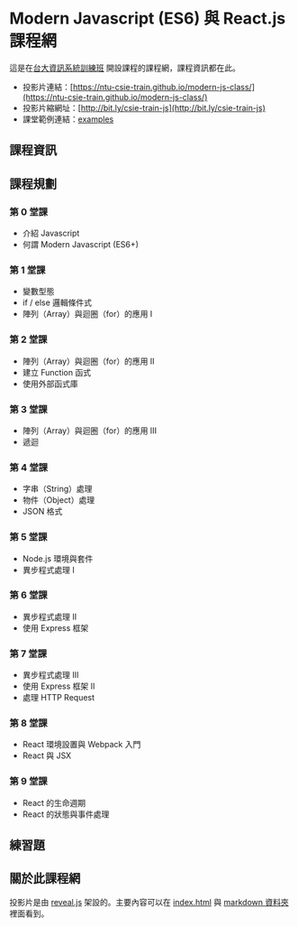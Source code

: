 # Modern Javascript (ES6) 與 React.js 課程網
這是在[台大資訊系統訓練班](http://train.csie.ntu.edu.tw/train/) 開設課程的課程網，課程資訊都在此。
 * 投影片連結：[https://ntu-csie-train.github.io/modern-js-class/](https://ntu-csie-train.github.io/modern-js-class/)
 * 投影片縮網址：[http://bit.ly/csie-train-js](http://bit.ly/csie-train-js)
 * 課堂範例連結：[examples](https://github.com/ntu-csie-train/modern-js-class/tree/master/examples)

## 課程資訊

## 課程規劃
  ### 第 0 堂課
  * 介紹 Javascript
  * 何謂 Modern Javascript (ES6+)
  ### 第 1 堂課
  * 變數型態
  * if / else 邏輯條件式
  * 陣列（Array）與迴圈（for）的應用 I
  ### 第 2 堂課
  * 陣列（Array）與迴圈（for）的應用 II
  * 建立 Function 函式
  * 使用外部函式庫
  ### 第 3 堂課
  * 陣列（Array）與迴圈（for）的應用 III
  * 遞迴
  ### 第 4 堂課
  * 字串（String）處理
  * 物件（Object）處理
  * JSON 格式
  ### 第 5 堂課
  * Node.js 環境與套件
  * 異步程式處理 I
  ### 第 6 堂課
  * 異步程式處理 II
  * 使用 Express 框架
  ### 第 7 堂課
  * 異步程式處理 III
  * 使用 Express 框架 II
  * 處理 HTTP Request
  ### 第 8 堂課
  * React 環境設置與 Webpack 入門
  * React 與 JSX
  ### 第 9 堂課
  * React 的生命週期
  * React 的狀態與事件處理

## 練習題

## 關於此課程網
投影片是由 [reveal.js](https://github.com/hakimel/reveal.js/) 架設的。主要內容可以在 [index.html](./index.html) 與 [markdown 資料夾](./markdown) 裡面看到。 